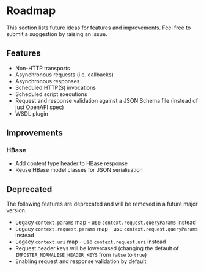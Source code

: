 # Roadmap

This section lists future ideas for features and improvements. Feel free to submit a suggestion by raising an issue.

## Features

* Non-HTTP transports
* Asynchronous requests (i.e. callbacks)
* Asynchronous responses
* Scheduled HTTP(S) invocations
* Scheduled script executions
* Request and response validation against a JSON Schema file (instead of just OpenAPI spec)
* WSDL plugin

## Improvements

### HBase

* Add content type header to HBase response
* Reuse HBase model classes for JSON serialisation

## Deprecated

The following features are deprecated and will be removed in a future major version.

- Legacy `context.params` map - use `context.request.queryParams` instead
- Legacy `context.request.params` map - use `context.request.queryParams` instead
- Legacy `context.uri` map - use `context.request.uri` instead
- Request header keys will be lowercased (changing the default of `IMPOSTER_NORMALISE_HEADER_KEYS` from `false` to `true`)
- Enabling request and response validation by default
